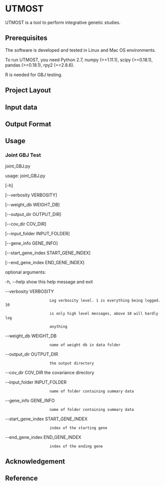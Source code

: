 # UTMOST

UTMOST is a tool to perform integrative genetic studies. 

## Prerequisites

The software is developed and tested in Linux and Mac OS environments. 

To run UTMOST, you need Python 2.7, numpy (>=1.11.1), scipy (>=0.18.1), pandas (>=0.18.1), rpy2 (==2.8.6).

R is needed for GBJ testing.

## Project Layout

## Input data

## Output Format

## Usage

### Joint GBJ Test
joint_GBJ.py

usage: joint_GBJ.py 

[-h] 

[--verbosity VERBOSITY] 

[--weight_db WEIGHT_DB]

[--output_dir OUTPUT_DIR] 

[--cov_dir COV_DIR]

[--input_folder INPUT_FOLDER] 

[--gene_info GENE_INFO]        

[--start_gene_index START_GENE_INDEX]

[--end_gene_index END_GENE_INDEX]


optional arguments:

  -h, --help            show this help message and exit
  
  --verbosity VERBOSITY
  
                        Log verbosity level. 1 is everything being logged. 10
                        
                        is only high level messages, above 10 will hardly log
                        
                        anything
                        
  --weight_db WEIGHT_DB
  
                        name of weight db in data folder
                        
  --output_dir OUTPUT_DIR
  
                        the output directory
                        
  --cov_dir COV_DIR     the covariance directory
  
  --input_folder INPUT_FOLDER
  
                        name of folder containing summary data
                        
  --gene_info GENE_INFO
  
                        name of folder containing summary data
                        
  --start_gene_index START_GENE_INDEX
  
                        index of the starting gene
                        
  --end_gene_index END_GENE_INDEX
  
                        index of the ending gene
                        

## Acknowledgement

## Reference
